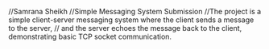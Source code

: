 //Samrana Sheikh
//Simple Messaging System Submission
//The project is a simple client-server messaging system where the client sends a message to the server, 
// and the server echoes the message back to the client, demonstrating basic TCP socket communication.

